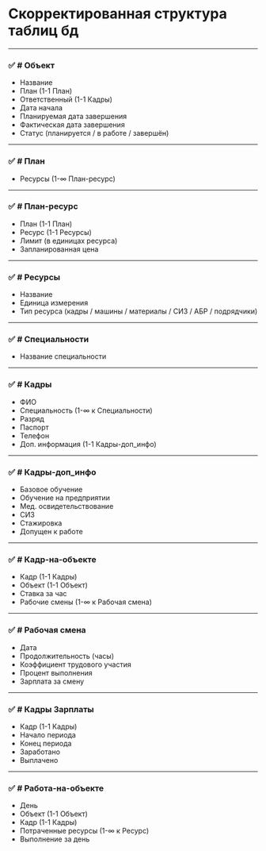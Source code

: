 # Скорректированная структура таблиц бд

---

### ✅ **# Объект**

* Название
* План (1-1 План)
* Ответственный (1-1 Кадры)
* Дата начала
* Планируемая дата завершения
* Фактическая дата завершения
* Статус (планируется / в работе / завершён)

---

### ✅ **# План**

* Ресурсы (1-∞ План-ресурс)

---

### ✅ **# План-ресурс**

* План (1-1 План)
* Ресурс (1-1 Ресурсы)
* Лимит (в единицах ресурса)
* Запланированная цена

---

### ✅ **# Ресурсы**

* Название
* Единица измерения
* Тип ресурса (кадры / машины / материалы / СИЗ / АБР / подрядчики)

---

### ✅ **# Специальности**

* Название специальности

---

### ✅ **# Кадры**

* ФИО
* Специальность (1-∞ к Специальности)
* Разряд
* Паспорт
* Телефон
* Доп. информация (1-1 Кадры-доп\_инфо)

---

### ✅ **# Кадры-доп\_инфо**

* Базовое обучение
* Обучение на предприятии
* Мед. освидетельствование
* СИЗ
* Стажировка
* Допущен к работе

---

### ✅ **# Кадр-на-объекте**

* Кадр (1-1 Кадры)
* Объект (1-1 Объект)
* Ставка за час
* Рабочие смены (1-∞ к Рабочая смена)

---

### ✅ **# Рабочая смена**

* Дата
* Продолжительность (часы)
* Коэффициент трудового участия
* Процент выполнения
* Зарплата за смену

---

### ✅ **# Кадры Зарплаты**

* Кадр (1-1 Кадры)
* Начало периода
* Конец периода
* Заработано
* Выплачено

---

### ✅ **# Работа-на-объекте**

* День
* Объект (1-1 Объект)
* Кадр (1-1 Кадры)
* Потраченные ресурсы (1-∞ к Ресурс)
* Выполнение за день



